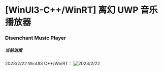 # [WinUI3-C++/WinRT] 离幻 UWP 音乐播放器
### Disenchant Music Player
##### 当前进度
2023/2/22 WinUI3 C++/WinRT：
![2023/2/22](https://github.com/DenryDu/Disenchant-Music-Player/blob/main/Images/Snipaste_2023-02-22_17-32-19.png)
